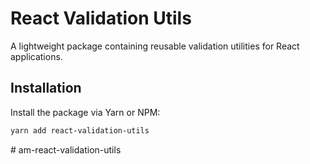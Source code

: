 # React Validation Utils

A lightweight package containing reusable validation utilities for React applications.

## Installation

Install the package via Yarn or NPM:

```bash
yarn add react-validation-utils
```
#   a m - r e a c t - v a l i d a t i o n - u t i l s  
 